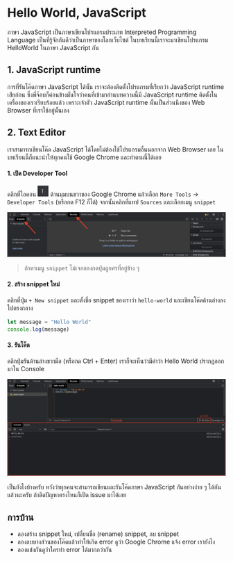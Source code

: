 # Hello World, JavaScript

ภาษา JavaScript เป็นภาษาเขียนโปรแกรมประเภท Interpreted Programming Language เป็นที่รู้จักกันดีว่าเป็นภาษาของโลกเว็บไซต์
ในบทเรียนนี้เราจะมาเขียนโปรแกรม HelloWorld ในภาษา JavaScript กัน

## 1. JavaScript runtime

การที่รันโค๊ดภาษา JavaScript ได้นั้น เราจะต้องติดตั้งโปรแกรมที่เรียกว่า JavaScript runtime เสียก่อน ซึ่งพี่จ๊อบก็ค่อนข้างมั่นใจว่าคนที่เข้ามาอ่านบทความนี้มี JavaScript runtime ติดตั้งในเครื่องของเราเรียบร้อยแล้ว เพราะเจ้าตัว JavaScript runtime นั้นเป็นส่วนนึงของ Web Browser ที่เราใช้อยู่นั้นเอง

## 2. Text Editor

เราสามารถเขียนโค๊ด JavaScript ได้โดยไม่ต้องใช้โปรแกรมอื่นนอกจาก Web Browser เลย 
ในบทเรียนนี้ก็แนะนำให้ทุกคนใช้ Google Chrome และทำตามนี้ได้เลย

#### 1. เปิด Developer Tool

คลิกที่ไอคอน <img src="./images/3-dots-icon.png" width="25"> ด้านมุมบนขวาของ 
Google Chrome แล้วเลือก `More Tools` -> `Developer Tools` (หรือกด F12 ก็ได้) จากนั้นคลิกที่แทป `Sources` และเลือกเมนู `snippet`

![](./images/chrome-source-snippet.png)
> ถ้าหาเมนู `snippet` ไม่เจอลองกดปุ่มลูกศรที่อยู่ข้าง ๆ

#### 2. สร้าง snippet ใหม่
คลิกที่ปุ่ม `+ New snippet` และตั้งชื่อ snippet ของเราว่า `hello-world` และเขียนโค๊ดด้านล่างลงไปตรงกลาง

```javascript
let message = "Hello World"
console.log(message)
```

#### 3. รันโค๊ด

คลิกปุ่มรันด้านล่างขวามือ (หรือกด Ctrl + Enter) เราก็จะเห็นว่ามีคำว่า Hello World ปรากฏออกมาใน Console

![](./images/run-snippet.png)

เป็นยังไงบ้างครับ หวังว่าทุกคนจะสามารถเขียนและรันโค๊ดภาษา JavaScript กันอย่างง่าย ๆ ได้กันแล้วนะครับ ถ้าติดปัญหาตรงไหนก็เปิด issue มาได้เลย

## การบ้าน
- ลองสร้าง snippet ใหม่, เปลี่ยนชื่อ (rename) snippet, ลบ snippet
- ลองลบบางส่วนของโค๊ดแล้วทำให้เกิด error ดูว่า Google Chrome แจ้ง error เรายังไง 
- ลองแข่งกันดูว่าใครทำ error ได้มากกว่ากัน